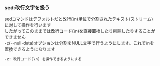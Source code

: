 ### sed:改行文字を扱う
<!-- {ISSUEタイトル}.md になります -->
<!-- ISSUEラベル名に対応するディレクトリに格納されます -->
<!-- ISSUEタイトルに`###`を足して、descriptionの1行目に自動追記します -->
sedコマンドはデフォルトだと改行(\n)単位で分割されたテキスト(ストリーム)に対して操作を行います  
したがってこのままでは改行コード(\n)を直接置換したり削除したりすることができません  
`-z`(--null-data)オプションは分割をNULL文字で行うようにします。これで\nを置換できるようになります  

```
-z: 改行コード(\n) を操作できるようにする
```
